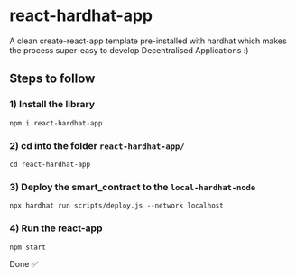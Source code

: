 # react-hardhat-app
A clean create-react-app template pre-installed with hardhat which makes the process super-easy to develop Decentralised Applications :) 

## Steps to follow

### 1) Install the library
```
npm i react-hardhat-app
```

### 2) cd into the folder ``react-hardhat-app/``
```
cd react-hardhat-app
```

### 3) Deploy the smart_contract to the ``local-hardhat-node``
``` 
npx hardhat run scripts/deploy.js --network localhost
```

### 4) Run the react-app
```
npm start
```

Done :white_check_mark: